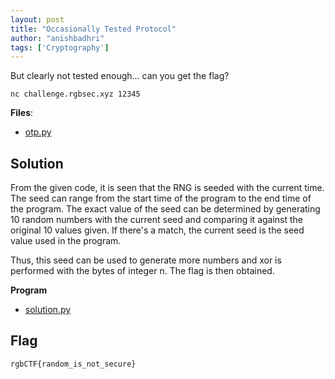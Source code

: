 ```yaml
---
layout: post
title: "Occasionally Tested Protocol"
author: "anishbadhri"
tags: ['Cryptography']
---
```


But clearly not tested enough... can you get the flag?

`nc challenge.rgbsec.xyz 12345`

**Files**:
- [otp.py]({{site.baseurl}}/assets/Occasionally-Tested-Protocol/otp.py) 

## Solution

From the given code, it is seen that the RNG is seeded with the current time.
The seed can range from the start time of the program to the end time of the program.
The exact value of the seed can be determined by generating 10 random numbers with the current seed and comparing it against the original 10 values given. If there's a match, the current seed is the seed value used in the program.

Thus, this seed can be used to generate more numbers and xor is performed with the bytes of integer n. The flag is then obtained.

**Program**
- [solution.py]({{site.baseurl}}/assets/Occasionally-Tested-Protocol/solution.py)

## Flag
```
rgbCTF{random_is_not_secure}
```

